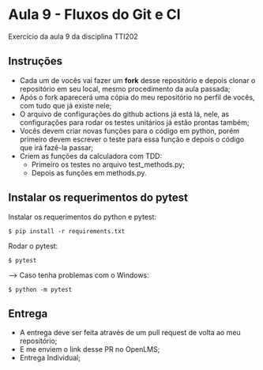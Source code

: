# Aula 9 - Fluxos do Git e CI

Exercício da aula 9 da disciplina TTI202

## Instruções

- Cada um de vocês vai fazer um **fork** desse repositório e depois clonar o repositório em seu local, mesmo procedimento da aula passada;
- Após o fork aparecerá uma cópia do meu repositório no perfil de vocês, com tudo que já existe nele;
- O arquivo de configurações do github actions já está lá, nele, as configurações para rodar os testes unitários já estão prontas também;
- Vocês devem criar novas funções para o código em python, porém primeiro devem escrever o teste para essa função e depois o código que irá fazê-la passar;
- Criem as funções da calculadora com TDD:
    - Primeiro os testes no arquivo test_methods.py;
    - Depois as funções em methods.py.
    
## Instalar os requerimentos do pytest

Instalar os requerimentos do python e pytest:

```
$ pip install -r requirements.txt
```

Rodar o pytest:

```
$ pytest
```

--> Caso tenha problemas com o Windows:

```
$ python -m pytest
```

## Entrega 
- A entrega deve ser feita através de um pull request de volta ao meu repositório;
- E me enviem o link desse PR no OpenLMS;
- Entrega Individual;

